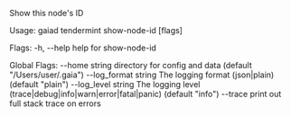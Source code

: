 Show this node's ID

Usage:
  gaiad tendermint show-node-id [flags]

Flags:
  -h, --help   help for show-node-id

Global Flags:
      --home string         directory for config and data (default "/Users/user/.gaia")
      --log_format string   The logging format (json|plain) (default "plain")
      --log_level string    The logging level (trace|debug|info|warn|error|fatal|panic) (default "info")
      --trace               print out full stack trace on errors
